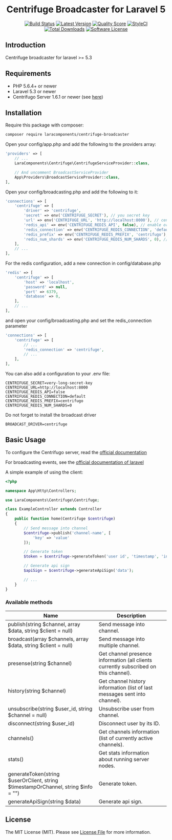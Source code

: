 <h1 align="center">Centrifuge Broadcaster for Laravel 5</h1>

<p align="center">
<a href="https://travis-ci.org/LaraComponents/centrifuge-broadcaster"><img src="https://travis-ci.org/LaraComponents/centrifuge-broadcaster.svg?branch=master" alt="Build Status"></a>
<a href="https://github.com/LaraComponents/centrifuge-broadcaster/releases"><img src="https://img.shields.io/github/release/LaraComponents/centrifuge-broadcaster.svg?style=flat-square" alt="Latest Version"></a>
<a href="https://scrutinizer-ci.com/g/LaraComponents/centrifuge-broadcaster"><img src="https://img.shields.io/scrutinizer/g/LaraComponents/centrifuge-broadcaster.svg?style=flat-square" alt="Quality Score"></a>
<a href="https://styleci.io/repos/77400544"><img src="https://styleci.io/repos/77400544/shield" alt="StyleCI"></a>
<a href="https://packagist.org/packages/LaraComponents/centrifuge-broadcaster"><img src="https://img.shields.io/packagist/dt/LaraComponents/centrifuge-broadcaster.svg?style=flat-square" alt="Total Downloads"></a>
<a href="https://github.com/LaraComponents/centrifuge-broadcaster/blob/master/LICENSE"><img src="https://img.shields.io/badge/license-MIT-blue.svg" alt="Software License"></a>
</p>

## Introduction
Centrifuge broadcaster for laravel >= 5.3

## Requirements

- PHP 5.6.4+ or newer
- Laravel 5.3 or newer
- Centrifugo Server 1.6.1 or newer (see [here](https://github.com/centrifugal/centrifugo))

## Installation

Require this package with composer:

```bash
composer require laracomponents/centrifuge-broadcaster
```

Open your config/app.php and add the following to the providers array:

```php
'providers' => [
    // ...
    LaraComponents\Centrifuge\CentrifugeServiceProvider::class,

    // And uncomment BroadcastServiceProvider
    App\Providers\BroadcastServiceProvider::class,
],
```

Open your config/broadcasting.php and add the following to it:

```php
'connections' => [
    'centrifuge' => [
        'driver' => 'centrifuge',
        'secret' => env('CENTRIFUGE_SECRET'), // you secret key
        'url' => env('CENTRIFUGE_URL', 'http://localhost:8000'), // centrifuge api url
        'redis_api' => env('CENTRIFUGE_REDIS_API', false), // enable or disable Redis API
        'redis_connection' => env('CENTRIFUGE_REDIS_CONNECTION', 'default'), // name of redis connection
        'redis_prefix' => env('CENTRIFUGE_REDIS_PREFIX', 'centrifugo'), // prefix name for queue in Redis
        'redis_num_shards' => env('CENTRIFUGE_REDIS_NUM_SHARDS', 0), // number of shards for redis API queue
    ],
    // ...
],
```

For the redis configuration, add a new connection in config/database.php

```php
'redis' => [
    'centrifuge' => [
        'host' => 'localhost',
        'password' => null,
        'port' => 6379,
        'database' => 0,
    ],
    // ...
],
```

and open your config/broadcasting.php and set the redis_connection parameter

```php
'connections' => [
    'centrifuge' => [
        // ...
        'redis_connection' => 'centrifuge',
        // ...
    ],
],
```

You can also add a configuration to your .env file:

```
CENTRIFUGE_SECRET=very-long-secret-key
CENTRIFUGE_URL=http://localhost:8000
CENTRIFUGE_REDIS_API=false
CENTRIFUGE_REDIS_CONNECTION=default
CENTRIFUGE_REDIS_PREFIX=centrifugo
CENTRIFUGE_REDIS_NUM_SHARDS=0
```

Do not forget to install the broadcast driver

```
BROADCAST_DRIVER=centrifuge
```

## Basic Usage

To configure the Centrifugo server, read the [official documentation](https://fzambia.gitbooks.io/centrifugal/content)

For broadcasting events, see the [official documentation of laravel](https://laravel.com/docs/5.3/broadcasting)

A simple example of using the client:

```php
<?php

namespace App\Http\Controllers;

use LaraComponents\Centrifuge\Centrifuge;

class ExampleController extends Controller
{
    public function home(Centrifuge $centrifuge)
    {
        // Send message into channel
        $centrifuge->publish('channel-name', [
            'key' => 'value'
        ]);

        // Generate token
        $token = $centrifuge->generateToken('user id', 'timestamp', 'info');

        // Generate api sign
        $apiSign = $centrifuge->generateApiSign('data');

        // ...
    }
}
```

### Available methods

| Name | Description |
|------|-------------|
| publish(string $channel, array $data, string $client = null) | Send message into channel. |
| broadcast(array $channels, array $data, string $client = null) | Send message into multiple channel. |
| presense(string $channel) | Get channel presence information (all clients currently subscribed on this channel). |
| history(string $channel) | Get channel history information (list of last messages sent into channel). |
| unsubscribe(string $user_id, string $channel = null) | Unsubscribe user from channel. |
| disconnect(string $user_id) | Disconnect user by its ID. |
| channels() | Get channels information (list of currently active channels). |
| stats() | Get stats information about running server nodes. |
| generateToken(string $userOrClient, string $timestampOrChannel, string $info = "")  | Generate token. |
| generateApiSign(string $data) | Generate api sign. |

## License

The MIT License (MIT). Please see <a href="https://github.com/LaraComponents/centrifuge-broadcaster/blob/master/LICENSE">License File</a> for more information.
